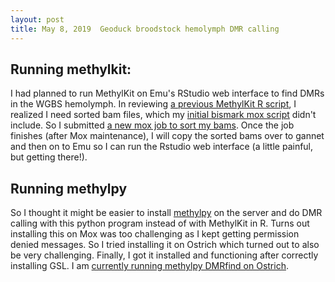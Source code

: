 ```yaml
---
layout: post
title: May 8, 2019  Geoduck broodstock hemolymph DMR calling
---
```


## Running methylkit:
I had planned to run MethylKit on Emu's RStudio web interface to find DMRs in the WGBS hemolymph. In reviewing [a previous MethylKit R script](https://github.com/shellywanamaker/Shelly_Pgenerosa/blob/master/analyses/methylkit_JuviPgenr_allData/Pgenr_Juvi_OA_RRBS_onEmu.Rmd), I realized I need sorted bam files, which my [initial bismark mox script](https://github.com/shellywanamaker/Shelly_Pgenerosa/blob/master/scripts/20190415_BismarkAlignAS1.2I60_Pgenr070_10K.sh) didn't include. So I submitted [a new mox job to sort my bams](https://github.com/shellywanamaker/Shelly_Pgenerosa/blob/master/scripts/20190508_sort_dedup_bams.sh). Once the job finishes (after Mox maintenance), I will copy the sorted bams over to gannet and then on to Emu so I can run the Rstudio web interface (a little painful, but getting there!).

## Running methylpy
So I thought it might be easier to install [methylpy](https://github.com/yupenghe/methylpy) on the server and do DMR calling with this python program instead of with MethylKit in R. Turns out installing this on Mox was too challenging as I kept getting permission denied messages. So I tried installing it on Ostrich which turned out to also be very challenging. Finally, I got it installed and functioning after correctly installing GSL. I am [currently running methylpy DMRfind on Ostrich](https://github.com/shellywanamaker/Shelly_Pgenerosa/blob/master/analyses/WGBS_conditionedBroodstockHemolymph/Methylpy_call_DMRs.ipynb). 


